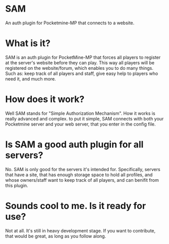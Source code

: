# SAM
An auth plugin for Pocketmine-MP that connects to a website.

# What is it?

SAM is an auth plugin for PocketMine-MP that forces all players to register at the server's website before they can play. This way all players will be registered on the website/forum, which enables you to do many things. Such as: keep track of all players and staff, give easy help to players who need it, and much more.

# How does it work?

Well SAM stands for "Simple Authorization Mechanism". How it works is really advanced and complex. to put it simple, SAM connects with both your Pocketmine server and your web server, that you enter in the config file.

# Is SAM a good auth plugin for all servers?

No. SAM is only good for the servers it's intended for. Specifically, servers that have a site, that has enough storage space to hold all profiles, and whose owners/staff want to keep track of all players, and can benifit from this plugin.

# Sounds cool to me. Is it ready for use?

Not at all. It's still in heavy development stage. If you want to contribute, that would be great, as long as you follow along.
